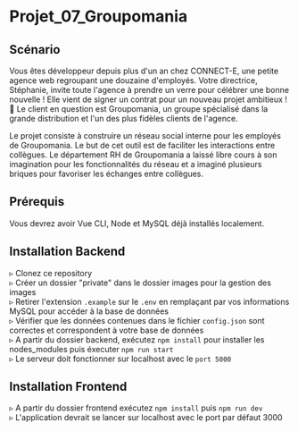 # Projet_07_Groupomania

## Scénario 

Vous êtes développeur depuis plus d'un an chez CONNECT-E, une petite agence web regroupant une douzaine d'employés.
Votre directrice, Stéphanie, invite toute l'agence à prendre un verre pour célébrer une bonne nouvelle ! Elle vient de signer un contrat pour un nouveau projet ambitieux ! 🥂
Le client en question est Groupomania, un groupe spécialisé dans la grande distribution et l'un des plus fidèles clients de l'agence.

Le projet consiste à construire un réseau social interne pour les employés de Groupomania. 
Le but de cet outil est de faciliter les interactions entre collègues. 
Le département RH de Groupomania a laissé libre cours à son imagination pour les fonctionnalités du réseau 
et a imaginé plusieurs briques pour favoriser les échanges entre collègues.

## Prérequis

Vous devrez avoir Vue CLI, Node et MySQL déjà installés localement.

## Installation Backend 

▹ Clonez ce repository  
▹ Créer un dossier "private" dans le dossier images pour la gestion des images  
▹ Retirer l'extension `.example` sur le `.env` en remplaçant par vos informations MySQL pour accéder à la base de données  
▹ Vérifier que les données contenues dans le fichier `config.json` sont correctes et correspondent à votre base de données  
▹ A partir du dossier backend, exécutez `npm install` pour installer les nodes_modules puis éxecuter `npm run start`  
▹ Le serveur doit fonctionner sur localhost avec le `port 5000`   

## Installation Frontend

▹ A partir du dossier frontend exécutez `npm install` puis `npm run dev`  
▹ L'application devrait se lancer sur localhost avec le port par défaut 3000  
